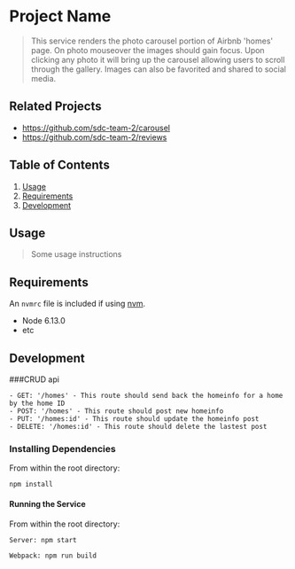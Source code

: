 # Project Name

> This service renders the photo carousel portion of Airbnb 'homes' page. On photo mouseover the images should gain focus. Upon clicking any photo it will bring up the carousel allowing users to scroll through the gallery. Images can also be favorited and shared to social media.

## Related Projects

  - https://github.com/sdc-team-2/carousel
  - https://github.com/sdc-team-2/reviews


## Table of Contents

1. [Usage](#Usage)
1. [Requirements](#requirements)
1. [Development](#development)

## Usage

> Some usage instructions

## Requirements

An `nvmrc` file is included if using [nvm](https://github.com/creationix/nvm).

- Node 6.13.0
- etc

## Development

###CRUD api

```
- GET: '/homes' - This route should send back the homeinfo for a home by the home ID 
- POST: '/homes' - This route should post new homeinfo 
- PUT: '/homes:id' - This route should update the homeinfo post 
- DELETE: '/homes:id' - This route should delete the lastest post
```
### Installing Dependencies

From within the root directory:

```
npm install
```

#### Running the Service

From within the root directory:
```
Server: npm start
```
```
Webpack: npm run build
```
